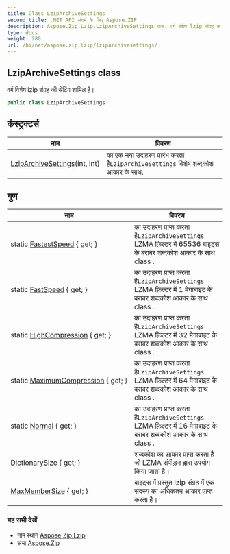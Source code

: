 ```yaml
---
title: Class LzipArchiveSettings
second_title: .NET API संदर्भ के लिए Aspose.ZIP
description: Aspose.Zip.Lzip.LzipArchiveSettings कक्ष. वर्ग वशेष lzip संग्रह क सेटंग शमल है
type: docs
weight: 280
url: /hi/net/aspose.zip.lzip/lziparchivesettings/
---
```

## LzipArchiveSettings class

वर्ग विशेष lzip संग्रह की सेटिंग शामिल है।

```csharp
public class LzipArchiveSettings
```

## कंस्ट्रक्टर्स

| नाम | विवरण |
| --- | --- |
| [LzipArchiveSettings](lziparchivesettings/)(int, int) | का एक नया उदाहरण प्रारंभ करता है`LzipArchiveSettings` विशेष शब्दकोश आकार के साथ. |

## गुण

| नाम | विवरण |
| --- | --- |
| static [FastestSpeed](../../aspose.zip.lzip/lziparchivesettings/fastestspeed/) { get; } | का उदाहरण प्राप्त करता है`LzipArchiveSettings` LZMA फ़िल्टर में 65536 बाइट्स के बराबर शब्दकोश आकार के साथ class . |
| static [FastSpeed](../../aspose.zip.lzip/lziparchivesettings/fastspeed/) { get; } | का उदाहरण प्राप्त करता है`LzipArchiveSettings` LZMA फ़िल्टर में 1 मेगाबाइट के बराबर शब्दकोश आकार के साथ class . |
| static [HighCompression](../../aspose.zip.lzip/lziparchivesettings/highcompression/) { get; } | का उदाहरण प्राप्त करता है`LzipArchiveSettings` LZMA फ़िल्टर में 32 मेगाबाइट के बराबर शब्दकोश आकार के साथ class . |
| static [MaximumCompression](../../aspose.zip.lzip/lziparchivesettings/maximumcompression/) { get; } | का उदाहरण प्राप्त करता है`LzipArchiveSettings` LZMA फ़िल्टर में 64 मेगाबाइट के बराबर शब्दकोश आकार के साथ class . |
| static [Normal](../../aspose.zip.lzip/lziparchivesettings/normal/) { get; } | का उदाहरण प्राप्त करता है`LzipArchiveSettings` LZMA फ़िल्टर में 16 मेगाबाइट के बराबर शब्दकोश आकार के साथ class . |
| [DictionarySize](../../aspose.zip.lzip/lziparchivesettings/dictionarysize/) { get; } | शब्दकोश का आकार प्राप्त करता है जो LZMA संपीड़न द्वारा उपयोग किया जाता है। |
| [MaxMemberSize](../../aspose.zip.lzip/lziparchivesettings/maxmembersize/) { get; } | बाइट्स में प्रस्तुत lzip संग्रह में एक सदस्य का अधिकतम आकार प्राप्त करता है। |

### यह सभी देखें

* नाम स्थान [Aspose.Zip.Lzip](../../aspose.zip.lzip/)
* सभा [Aspose.Zip](../../)


